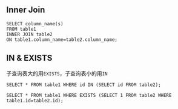 
## Inner Join
```
SELECT column_name(s)
FROM table1
INNER JOIN table2
ON table1.column_name=table2.column_name;
```

## IN & EXISTS
子查询表大的用`EXISTS`，子查询表小的用`IN`
```
SELECT * FROM table1 WHERE id IN (SELECT id FROM table2);

SELECT * FROM table1 WHERE EXISTS (SELECT 1 FROM table2 WHERE table1.id=table2.id);
```
